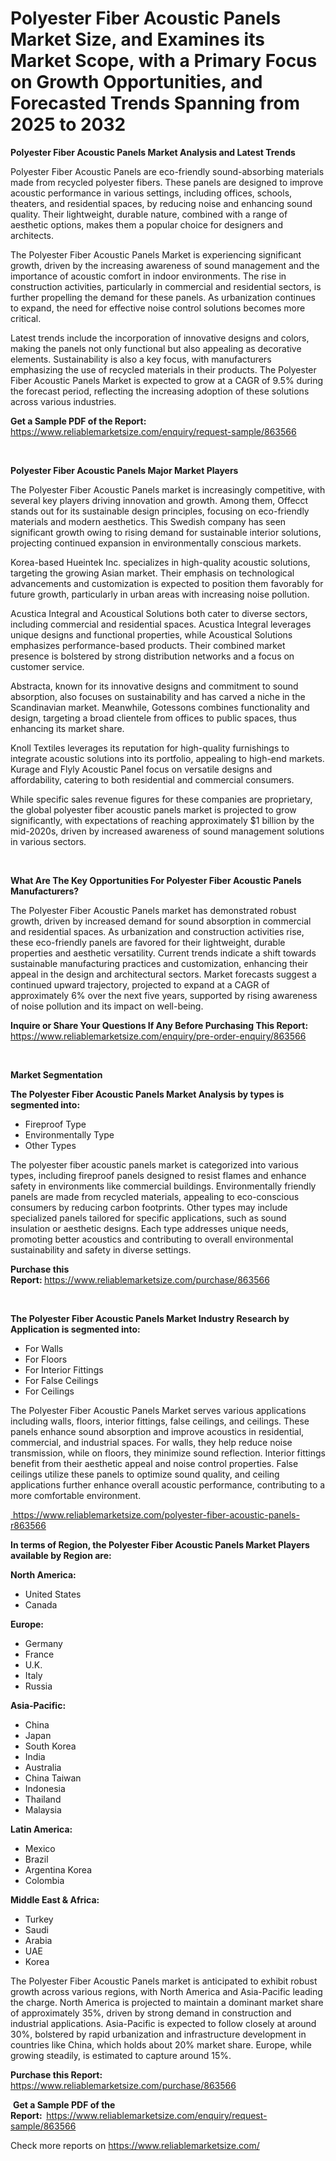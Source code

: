 <p><h1>Polyester Fiber Acoustic Panels Market Size, and Examines its Market Scope, with a Primary Focus on Growth Opportunities, and Forecasted Trends Spanning from 2025 to 2032</h1></p><p><strong>Polyester Fiber Acoustic Panels Market Analysis and Latest Trends</strong></p>
<p><p>Polyester Fiber Acoustic Panels are eco-friendly sound-absorbing materials made from recycled polyester fibers. These panels are designed to improve acoustic performance in various settings, including offices, schools, theaters, and residential spaces, by reducing noise and enhancing sound quality. Their lightweight, durable nature, combined with a range of aesthetic options, makes them a popular choice for designers and architects.</p><p>The Polyester Fiber Acoustic Panels Market is experiencing significant growth, driven by the increasing awareness of sound management and the importance of acoustic comfort in indoor environments. The rise in construction activities, particularly in commercial and residential sectors, is further propelling the demand for these panels. As urbanization continues to expand, the need for effective noise control solutions becomes more critical.</p><p>Latest trends include the incorporation of innovative designs and colors, making the panels not only functional but also appealing as decorative elements. Sustainability is also a key focus, with manufacturers emphasizing the use of recycled materials in their products. The Polyester Fiber Acoustic Panels Market is expected to grow at a CAGR of 9.5% during the forecast period, reflecting the increasing adoption of these solutions across various industries.</p></p>
<p><strong>Get a Sample PDF of the Report:&nbsp;</strong> <a href="https://www.reliablemarketsize.com/enquiry/request-sample/863566?utm_campaign=2316&utm_medium=2&utm_source=Github&utm_content=ia&utm_term=01042025&utm_id=polyester-fiber-acoustic-panels">https://www.reliablemarketsize.com/enquiry/request-sample/863566</a></p>
<p>&nbsp;</p>
<p><strong>Polyester Fiber Acoustic Panels Major Market Players</strong></p>
<p><p>The Polyester Fiber Acoustic Panels market is increasingly competitive, with several key players driving innovation and growth. Among them, Offecct stands out for its sustainable design principles, focusing on eco-friendly materials and modern aesthetics. This Swedish company has seen significant growth owing to rising demand for sustainable interior solutions, projecting continued expansion in environmentally conscious markets.</p><p>Korea-based Hueintek Inc. specializes in high-quality acoustic solutions, targeting the growing Asian market. Their emphasis on technological advancements and customization is expected to position them favorably for future growth, particularly in urban areas with increasing noise pollution.</p><p>Acustica Integral and Acoustical Solutions both cater to diverse sectors, including commercial and residential spaces. Acustica Integral leverages unique designs and functional properties, while Acoustical Solutions emphasizes performance-based products. Their combined market presence is bolstered by strong distribution networks and a focus on customer service.</p><p>Abstracta, known for its innovative designs and commitment to sound absorption, also focuses on sustainability and has carved a niche in the Scandinavian market. Meanwhile, Gotessons combines functionality and design, targeting a broad clientele from offices to public spaces, thus enhancing its market share.</p><p>Knoll Textiles leverages its reputation for high-quality furnishings to integrate acoustic solutions into its portfolio, appealing to high-end markets. Kurage and Flyly Acoustic Panel focus on versatile designs and affordability, catering to both residential and commercial consumers.</p><p>While specific sales revenue figures for these companies are proprietary, the global polyester fiber acoustic panels market is projected to grow significantly, with expectations of reaching approximately $1 billion by the mid-2020s, driven by increased awareness of sound management solutions in various sectors.</p></p>
<p>&nbsp;</p>
<p><strong>What Are The Key Opportunities For Polyester Fiber Acoustic Panels Manufacturers?</strong></p>
<p><p>The Polyester Fiber Acoustic Panels market has demonstrated robust growth, driven by increased demand for sound absorption in commercial and residential spaces. As urbanization and construction activities rise, these eco-friendly panels are favored for their lightweight, durable properties and aesthetic versatility. Current trends indicate a shift towards sustainable manufacturing practices and customization, enhancing their appeal in the design and architectural sectors. Market forecasts suggest a continued upward trajectory, projected to expand at a CAGR of approximately 6% over the next five years, supported by rising awareness of noise pollution and its impact on well-being.</p></p>
<p><strong>Inquire or Share Your Questions If Any Before Purchasing This Report:</strong> <a href="https://www.reliablemarketsize.com/enquiry/pre-order-enquiry/863566?utm_campaign=2316&utm_medium=2&utm_source=Github&utm_content=ia&utm_term=01042025&utm_id=polyester-fiber-acoustic-panels">https://www.reliablemarketsize.com/enquiry/pre-order-enquiry/863566</a></p>
<p>&nbsp;</p>
<p><strong>Market Segmentation</strong></p>
<p><strong>The Polyester Fiber Acoustic Panels Market Analysis by types is segmented into:</strong></p>
<p><ul><li>Fireproof Type</li><li>Environmentally Type</li><li>Other Types</li></ul></p>
<p><p>The polyester fiber acoustic panels market is categorized into various types, including fireproof panels designed to resist flames and enhance safety in environments like commercial buildings. Environmentally friendly panels are made from recycled materials, appealing to eco-conscious consumers by reducing carbon footprints. Other types may include specialized panels tailored for specific applications, such as sound insulation or aesthetic designs. Each type addresses unique needs, promoting better acoustics and contributing to overall environmental sustainability and safety in diverse settings.</p></p>
<p><strong>Purchase this Report:&nbsp;</strong><a href="https://www.reliablemarketsize.com/purchase/863566?utm_campaign=2316&utm_medium=2&utm_source=Github&utm_content=ia&utm_term=01042025&utm_id=polyester-fiber-acoustic-panels">https://www.reliablemarketsize.com/purchase/863566</a></p>
<p>&nbsp;</p>
<p><strong>The Polyester Fiber Acoustic Panels Market Industry Research by Application is segmented into:</strong></p>
<p><ul><li>For Walls</li><li>For Floors</li><li>For Interior Fittings</li><li>For False Ceilings</li><li>For Ceilings</li></ul></p>
<p><p>The Polyester Fiber Acoustic Panels Market serves various applications including walls, floors, interior fittings, false ceilings, and ceilings. These panels enhance sound absorption and improve acoustics in residential, commercial, and industrial spaces. For walls, they help reduce noise transmission, while on floors, they minimize sound reflection. Interior fittings benefit from their aesthetic appeal and noise control properties. False ceilings utilize these panels to optimize sound quality, and ceiling applications further enhance overall acoustic performance, contributing to a more comfortable environment.</p></p>
<p><a href="https://www.reliablemarketsize.com/polyester-fiber-acoustic-panels-r863566?utm_campaign=2316&utm_medium=2&utm_source=Github&utm_content=ia&utm_term=01042025&utm_id=polyester-fiber-acoustic-panels">&nbsp;https://www.reliablemarketsize.com/polyester-fiber-acoustic-panels-r863566</a></p>
<p><strong>In terms of Region, the Polyester Fiber Acoustic Panels Market Players available by Region are:</strong></p>
<p>
    <p> <strong> North America: </strong>
        <ul>
            <li>United States</li>
            <li>Canada</li>
        </ul>
        </p> 
    <p> <strong> Europe: </strong>
        <ul>
            <li>Germany</li>
            <li>France</li>
            <li>U.K.</li>
            <li>Italy</li>
            <li>Russia</li>
        </ul>
        </p> 
    <p> <strong> Asia-Pacific: </strong>
        <ul>
            <li>China</li>
            <li>Japan</li>
            <li>South Korea</li>
            <li>India</li>
            <li>Australia</li>
            <li>China Taiwan</li>
            <li>Indonesia</li>
            <li>Thailand</li>
            <li>Malaysia</li>
        </ul>
        </p> 
    <p> <strong> Latin America: </strong>
        <ul>
            <li>Mexico</li>
            <li>Brazil</li>
            <li>Argentina Korea</li>
            <li>Colombia</li>
        </ul>
        </p> 
    <p> <strong> Middle East & Africa: </strong>
        <ul>
            <li>Turkey</li>
            <li>Saudi</li>
            <li>Arabia</li>
            <li>UAE</li>
            <li>Korea</li>
        </ul>
    </p>
    </p>
<p><p>The Polyester Fiber Acoustic Panels market is anticipated to exhibit robust growth across various regions, with North America and Asia-Pacific leading the charge. North America is projected to maintain a dominant market share of approximately 35%, driven by strong demand in construction and industrial applications. Asia-Pacific is expected to follow closely at around 30%, bolstered by rapid urbanization and infrastructure development in countries like China, which holds about 20% market share. Europe, while growing steadily, is estimated to capture around 15%.</p></p>
<p><strong>Purchase this Report: </strong><a href="https://www.reliablemarketsize.com/purchase/863566?utm_campaign=2316&utm_medium=2&utm_source=Github&utm_content=ia&utm_term=01042025&utm_id=polyester-fiber-acoustic-panels">https://www.reliablemarketsize.com/purchase/863566</a></p>
<p>&nbsp;<strong>Get a Sample PDF of the Report:&nbsp;&nbsp;</strong><a href="https://www.reliablemarketsize.com/enquiry/request-sample/863566?utm_campaign=2316&utm_medium=2&utm_source=Github&utm_content=ia&utm_term=01042025&utm_id=polyester-fiber-acoustic-panels">https://www.reliablemarketsize.com/enquiry/request-sample/863566</a></p>
<p><strong></strong></p>
<p>Check more reports on <a href="https://www.reliablemarketsize.com/?utm_campaign=2316&utm_medium=2&utm_source=Github&utm_content=ia&utm_term=01042025&utm_id=polyester-fiber-acoustic-panels">https://www.reliablemarketsize.com/</a></p>